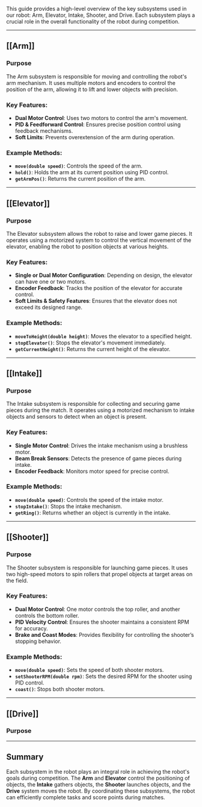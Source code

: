 
This guide provides a high-level overview of the key subsystems used in our robot: Arm, Elevator, Intake, Shooter, and Drive. Each subsystem plays a crucial role in the overall functionality of the robot during competition.

---

## [[Arm]]

### Purpose
The Arm subsystem is responsible for moving and controlling the robot's arm mechanism. It uses multiple motors and encoders to control the position of the arm, allowing it to lift and lower objects with precision.

### Key Features:
- **Dual Motor Control**: Uses two motors to control the arm's movement.
- **PID & Feedforward Control**: Ensures precise position control using feedback mechanisms.
- **Soft Limits**: Prevents overextension of the arm during operation.

### Example Methods:
- **`move(double speed)`**: Controls the speed of the arm.
- **`hold()`**: Holds the arm at its current position using PID control.
- **`getArmPos()`**: Returns the current position of the arm.

---

## [[Elevator]]

### Purpose
The Elevator subsystem allows the robot to raise and lower game pieces. It operates using a motorized system to control the vertical movement of the elevator, enabling the robot to position objects at various heights.

### Key Features:
- **Single or Dual Motor Configuration**: Depending on design, the elevator can have one or two motors.
- **Encoder Feedback**: Tracks the position of the elevator for accurate control.
- **Soft Limits & Safety Features**: Ensures that the elevator does not exceed its designed range.

### Example Methods:
- **`moveToHeight(double height)`**: Moves the elevator to a specified height.
- **`stopElevator()`**: Stops the elevator's movement immediately.
- **`getCurrentHeight()`**: Returns the current height of the elevator.

---

## [[Intake]]

### Purpose
The Intake subsystem is responsible for collecting and securing game pieces during the match. It operates using a motorized mechanism to intake objects and sensors to detect when an object is present.

### Key Features:
- **Single Motor Control**: Drives the intake mechanism using a brushless motor.
- **Beam Break Sensors**: Detects the presence of game pieces during intake.
- **Encoder Feedback**: Monitors motor speed for precise control.

### Example Methods:
- **`move(double speed)`**: Controls the speed of the intake motor.
- **`stopIntake()`**: Stops the intake mechanism.
- **`getRing()`**: Returns whether an object is currently in the intake.

---

## [[Shooter]]

### Purpose
The Shooter subsystem is responsible for launching game pieces. It uses two high-speed motors to spin rollers that propel objects at target areas on the field.

### Key Features:
- **Dual Motor Control**: One motor controls the top roller, and another controls the bottom roller.
- **PID Velocity Control**: Ensures the shooter maintains a consistent RPM for accuracy.
- **Brake and Coast Modes**: Provides flexibility for controlling the shooter’s stopping behavior.

### Example Methods:
- **`move(double speed)`**: Sets the speed of both shooter motors.
- **`setShooterRPM(double rpm)`**: Sets the desired RPM for the shooter using PID control.
- **`coast()`**: Stops both shooter motors.

---

## [[Drive]]

### Purpose

---

## Summary

Each subsystem in the robot plays an integral role in achieving the robot's goals during competition. The **Arm** and **Elevator** control the positioning of objects, the **Intake** gathers objects, the **Shooter** launches objects, and the **Drive** system moves the robot. By coordinating these subsystems, the robot can efficiently complete tasks and score points during matches.